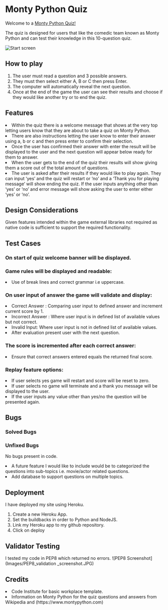 # Monty Python Quiz

Welcome to a [Monty Python Quiz!]()

The quiz is designed for users that like the comedic team known as Monty Python and can test their knowledge in this 10-question quiz.

![Start screen]()

## How to play
<ol>
<li>The user must read a question and 3 possible answers.</li>
<li>They must then select either A, B or C then press Enter.</li>
<li>The computer will automatically reveal the next question.</li>
<li>Once at the end of the game the user can see their results and choose
if they would like another try or to end the quiz.</li>
</ol>

## Features

<li>Within the quiz there is a welcome message that shows at the very top letting users know that they are about to take a quiz on Monty Python.</li>
<li>There are also instructions letting the user know to enter their answer using a, b or c and then press enter to confirm their selection.</li>
<li>Once the user has confirmed their answer with enter the result will be displayed to the user and the next question will appear below ready for them to answer.</li>
<li>When the user gets to the end of the quiz their results will show giving them a score out of the total amount of questions.</li>
<li>The user is asked after their results if they would like to play again. They can input ‘yes’ and the quiz will restart or ‘no’ and a ‘Thank you for playing message’ will show ending the quiz. If the user inputs anything other than ‘yes’ or ‘no’ and error message will show asking the user to enter either ‘yes’ or ‘no’.</li>

## Design Considerations

Given features intended within the game external libraries not required as native code is sufficient to support the required functionality.

## Test Cases

### On start of quiz welcome banner will be displayed.

### Game rules will be displayed and readable:
<li>Use of break lines and correct grammar i.e uppercase.</li>

### On user input of answer the game will validate and display:
<li>Correct Answer : Comparing user input to defined answer and increment current score by 1.</li>
<li>Incorrect Answer : Where user input is in defined list of available values but not correct.</li>
<li>Invalid Input: Where user input is not in defined list of available values.</li>
<li>After evaluation present user with the next question.</li>

### The score is incremented after each correct answer:
<li>Ensure that correct answers entered equals the returned final score.</li>

### Replay feature options:
<li>If user selects yes game will restart and score will be reset to zero.</li>
<li>If user selects no game will terminate and a thank you message will be displayed to the user.</li>
<li>If the user inputs any value other than yes/no the question will be presented again.</li>

## Bugs

### Solved Bugs

### Unfixed Bugs
No bugs present in code.
<li>A future feature I would like to include would be to categorized the questions into sub-topics i.e. movie/actor related questions.</li>
<li>Add database to support questions on multiple topics.</li>

## Deployment

I have deployed my site using Heroku.
<ol>
<li>Create a new Heroku App.</li>
<li>Set the buildbacks in order to Python and NodeJS.</li>
<li>Link my Heroku app to my github repository.</li>
<li>Click on deploy</li>
</ol>

## Validator Testing

I tested my code in PEP8 which returned no errors.
![PEP8 Screenshot](Images/PEP8_validation _screenshot.JPG)

## Credits

<li>Code Institute for basic workplace template.</li>
<li>Information on Monty Python for the quiz questions and answers from Wikipedia and (https://www.montypython.com)</li>

